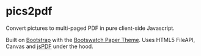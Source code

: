 # pics2pdf
Convert pictures to multi-paged PDF in pure client-side Javascript.

Built on [Bootstrap](http://getbootstrap.com/) with the [Bootswatch Paper Theme](https://bootswatch.com/paper/).
Uses HTML5 FileAPI, Canvas and [jsPDF](https://github.com/MrRio/jsPDF) under the hood.
